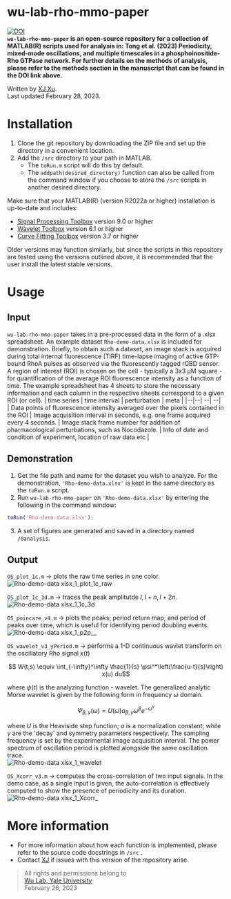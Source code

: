 # wu-lab-rho-mmo-paper

[![DOI](https://zenodo.org/badge/doi/Tong2023paperlink.svg)](http://dx.doi.org/) <br/>
**`wu-lab-rho-mmo-paper` is an open-source repository for a collection of MATLAB(R) scripts used for analysis in: Tong et al. (2023) Periodicity, mixed-mode oscillations, and multiple timescales in a phosphoinositide-Rho GTPase network. For further details on the methods of analysis, please refer to the methods section in the manuscript that can be found in the DOI link above.** <br/>

Written by [XJ Xu](https://github.com/xj-xu).<br/>
Last updated February 28, 2023.

Installation
============

1. Clone the git repository by downloading the ZIP file and set up the directory in a convenient location.
2. Add the `/src` directory to your path in MATLAB.
    - The `toRun.m` script will do this by default.
    - The `addpath(desired_directory)` function can also be called from the command window if you choose to store the `/src`  scripts in another desired directory.

Make sure that your MATLAB(R) (version R2022a or higher) installation is up-to-date and includes:

* [Signal Processing Toolbox](https://www.mathworks.com/products/signal.html) version 9.0 or higher
* [Wavelet Toolbox](https://www.mathworks.com/products/wavelet.html) version 6.1 or higher
* [Curve Fitting Toolbox](https://www.mathworks.com/products/curvefitting.html) version 3.7 or higher

Older versions may function similarly, but since the scripts in this repository are tested using the versions outlined above, it is recommended that the user install the latest stable versions.

Usage
=====
Input
------
`wu-lab-rho-mmo-paper` takes in a pre-processed data in the form of a .xlsx spreadsheet. An example dataset `Rho-demo-data.xlsx` is included for demonstration. Briefly, to obtain such a dataset, an image stack is acquired during total internal fluorescence (TIRF) time-lapse imaging of active GTP-bound RhoA pulses as observed via the fluorescently tagged rGBD sensor. A region of interest (ROI) is chosen on the cell - typically a 3x3 &mu;M square - for quantification of the average ROI fluorescence intensity as a function of time. The example spreadsheet has 4 sheets to store the necessary information and each column in the respective sheets correspond to a given ROI (or cell).
| time series | time interval | perturbation | meta |
|--|--| --| --|
| Data points of fluorescence intensity averaged over the pixels contained in the ROI | Image acquisition interval in seconds, e.g. one frame acquired every 4 seconds. | Image stack frame number for addition of pharmacological perturbations, such as Nocodazole. |  Info of date and condition of experiment, location of raw data etc  |

Demonstration
------
  1. Get the file path and name for the dataset you wish to analyze. For the demonstration, `'Rho-demo-data.xlsx'` is kept in the same directory as the `toRun.m` script.
  2. Run `wu-lab-rho-mmo-paper` on `'Rho-demo-data.xlsx'` by entering the following in the command window:
```matlab
toRun('Rho-demo-data.xlsx');
```
 3. A set of figures are generated and saved in a directory named `/0analysis`. 

Output
------
`OS_plot_1c.m` &rarr; plots the raw time series in one color. <br/>
![Rho-demo-data xlsx_1_plot_1c_raw](https://user-images.githubusercontent.com/33842377/221711043-b4c2473d-0141-4f4c-9a9f-0e297de8d258.png)

`OS_plot_1c_3d.m` &rarr; traces the peak amplitutde $I, I+n, I+2n$. <br/>
![Rho-demo-data xlsx_1_1c_3d](https://user-images.githubusercontent.com/33842377/221984463-7c972a18-40a1-4081-91cf-f1d7cbf4d496.png)

`OS_poincare_v4.m` &rarr; plots the peaks; period return map; and period of peaks over time, which is useful for identifying period doubling events. <br/>
![Rho-demo-data xlsx_1_p2p__](https://user-images.githubusercontent.com/33842377/221711369-da72219b-0f61-4ba8-b19f-aaf07ff8330b.png)

`OS_wavelet_v3_yPeriod.m` &rarr; performs a 1-D continuous wavlet transform on the oscillatory Rho signal $x(t)$ <br/>

$$ W(t,s) \equiv \int_{-\infty}^\infty \frac{1}{s} \psi^*\left(\frac{u-t}{s}\right) x(u) du$$

where $\psi(t)$ is the analyzing function - wavelet. The generalized analytic Morse wavelet is given by the following form in frequency $\omega$ domain. <br/>

$$ \Psi_{\beta,\gamma}(\omega) = U(\omega) a_{\beta,\gamma} \omega^\beta e^{-\omega^\gamma} $$

where $U$ is the Heaviside step function; $a$ is a normalization constant; while $\gamma$ are the 'decay' and symmetry parameters respectively. The sampling frequency is set by the experimental image acquisition interval. The power spectrum of oscillation period is plotted alongside the same oscillation trace. <br/>
![Rho-demo-data xlsx_1_wavelet](https://user-images.githubusercontent.com/33842377/221984199-98a97417-a08f-4d71-aba6-a60478e30f03.png)

`OS_Xcorr_v3.m` &rarr; computes the cross-correlation of two input signals. In the demo case, as a single input is given, the auto-correlation is effectively computed to show the presence of periodicity and its duration. <br/>
![Rho-demo-data xlsx_1_Xcorr_](https://user-images.githubusercontent.com/33842377/222005955-05a211a5-f672-4643-b131-aa3f05222176.png)


More information
================
* For more information about how each function is implemented, please refer to the source code docstrings in  `/src` . 
* Contact [XJ](xj.xu@yale.edu) if issues with this version of the repository arise.
> All rights and permissions belong to <br/>
> [Wu Lab, Yale University](https://medicine.yale.edu/lab/wu/) <br/>
> February 26, 2023

